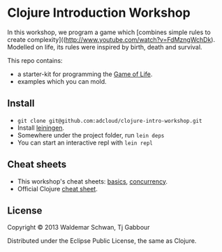 # Clojure Introduction Workshop

In this workshop, we program a game which [combines simple rules to
create complexity]((http://www.youtube.com/watch?v=FdMzngWchDk).
Modelled on life, its rules were inspired by birth, death and survival.

This repo contains:

- a starter-kit for programming the [Game of Life](http://en.wikipedia.org/wiki/Conway's_Game_of_Life).
- examples which you can mold.



## Install

- `git clone git@github.com:adcloud/clojure-intro-workshop.git`
- Install [leiningen](http://leiningen.org/).
- Somewhere under the project folder, run `lein deps`
- You can start an interactive repl with `lein repl`



## Cheat sheets

- This workshop's cheat sheets: [basics](https://github.com/adcloud/clojure-intro-workshop/blob/master/patterns_page_1.clj), [concurrency](https://github.com/adcloud/clojure-intro-workshop/blob/master/patterns_page_2.clj).
- Official Clojure [cheat sheet](http://clojure.org/cheatsheet).



## License

Copyright © 2013 Waldemar Schwan, Tj Gabbour

Distributed under the Eclipse Public License, the same as Clojure.